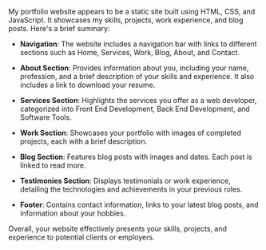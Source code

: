 My portfolio website appears to be a static site built using HTML, CSS, and JavaScript. It showcases my skills, projects, work experience, and blog posts. Here's a brief summary:

- **Navigation**: The website includes a navigation bar with links to different sections such as Home, Services, Work, Blog, About, and Contact.

- **About Section**: Provides information about you, including your name, profession, and a brief description of your skills and experience. It also includes a link to download your resume.

- **Services Section**: Highlights the services you offer as a web developer, categorized into Front End Development, Back End Development, and Software Tools.

- **Work Section**: Showcases your portfolio with images of completed projects, each with a brief description.

- **Blog Section**: Features blog posts with images and dates. Each post is linked to read more.

- **Testimonies Section**: Displays testimonials or work experience, detailing the technologies and achievements in your previous roles.

- **Footer**: Contains contact information, links to your latest blog posts, and information about your hobbies.

Overall, your website effectively presents your skills, projects, and experience to potential clients or employers.
